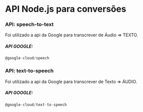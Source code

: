 
# API Node.js para conversões

### API: speech-to-text
Foi utilizado a api da Google para transcrever de Áudio => TEXTO.

##### API GOOGLE: 
```javascript
@google-cloud/speech
```

### API: text-to-speech
Foi utilizado a api da Google para transcrever de Texto => ÁUDIO.

##### API GOOGLE: 
```javascript
@google-cloud/text-to-speech
```
